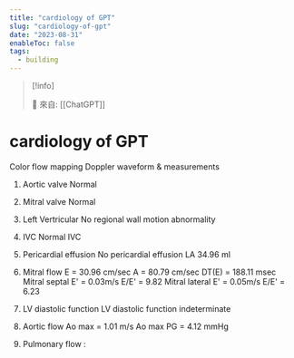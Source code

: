 ```yaml
---
title: "cardiology of GPT"
slug: "cardiology-of-gpt"
date: "2023-08-31"
enableToc: false
tags:
  - building
---
```


> [!info]
>
> 🌱 來自: [[ChatGPT]]

# cardiology of GPT

Color flow mapping Doppler waveform & measurements

1. Aortic valve
 Normal
2. Mitral valve
 Normal
3. Left Vertricular
 No regional wall motion abnormality
5. IVC
 Normal IVC
6. Pericardial effusion
 No pericardial effusion
 LA 34.96 ml

1. Mitral flow
 E = 30.96 cm/sec
 A = 80.79 cm/sec
 DT(E) = 188.11 msec
 Mitral septal E' = 0.03m/s
 E/E' = 9.82
 Mitral lateral E' = 0.05m/s
 E/E' = 6.23
2. LV diastolic function
 LV diastolic function indeterminate
3. Aortic flow
 Ao max = 1.01 m/s
 Ao max PG = 4.12 mmHg
5. Pulmonary flow :

